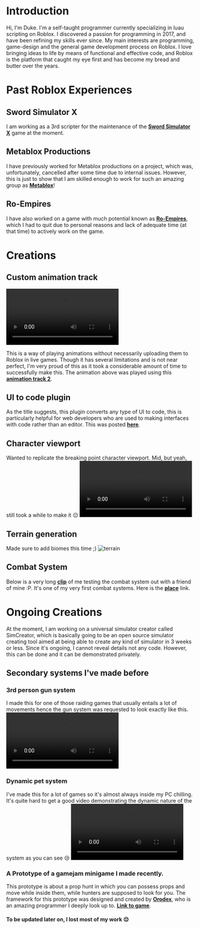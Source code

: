 # Introduction
Hi, I'm Duke. I'm a self-taught programmer currently specializing in luau scripting on Roblox. I discovered a passion for programming in 2017, and have been refining my skills ever since. My main interests are programming, game-design and the general game development process on Roblox. I love bringing ideas to life by means of functional and effective code, and Roblox is the platform that caught my eye first and has become my bread and butter over the years.

# Past Roblox Experiences
## Sword Simulator X
I am working as a 3rd scripter for the maintenance of the **[Sword Simulator X](https://www.roblox.com/games/9103460924/Last-week-of-event-Sword-Factory-X)** game at the moment.

## Metablox Productions
I have previously worked for Metablox productions on a project, which was, unfortunately, cancelled after some time due to internal issues. However, this is just to show that I am skilled enough to work for such an amazing group as **[Metablox](https://www.roblox.com/groups/8267330/Metablox-Productions)**!

## Ro-Empires
I have also worked on a game with much potential known as **[Ro-Empires](https://www.roblox.com/games/8254715417/ALPHA-RoEmpires)**, which I had to quit due to personal reasons and lack of adequate time (at that time) to actively work on the game.

# Creations
## Custom animation track
<video src="https://user-images.githubusercontent.com/63517279/175377723-668a7234-46ff-4f86-9fc2-5889c333cfee.mp4" controls="controls" style="max-width: 730px">
</video>

This is a way of playing animations without necessarily uploading them to Roblox in live games. Though it has several limitations and is not near perfect, I'm very proud of this as it took a considerable amount of time to successfully make this.
The animation above was played using this **[animation track 2](https://github.com/server-script/animation-track-2)**.

## UI to code plugin
As the title suggests, this plugin converts any type of UI to code, this is particularly helpful for web developers who are used to making interfaces with code rather than an editor.
This was posted **[here](https://github.com/server-script/UI-To-Code-Plugin)**.

## Character viewport
Wanted to replicate the breaking point character viewport. Mid, but yeah, still took a while to make it 😔
<video src="https://user-images.githubusercontent.com/63517279/175382349-ed98318b-8bf1-4eee-92d0-7cbd55413f6d.mp4" controls="controls" style="max-width: 730px">
</video>

## Terrain generation
Made sure to add biomes this time ;)
![terrain](https://user-images.githubusercontent.com/63517279/175382590-9a8485cc-854d-4d3c-a0d2-093e448420fd.png)

## Combat System
Below is a very long **[clip](https://drive.google.com/file/d/1nMnTRg9CkBh61XwiW6LLui070lqqpd8I/view?usp=share_link)** of me testing the combat system out with a friend of mine :P. It's one of my very first combat systems.
Here is the **[place](https://www.roblox.com/games/11383469114/Combat-System-Medieval)** link.
# Ongoing Creations
At the moment, I am working on a universal simulator creator called SimCreator, which is basically going to be an open source simulator creating tool aimed at being able to create any kind of simulator in 3 weeks or less. Since it's ongoing, I cannot reveal details not any code. However, this can be done and it can be demonstrated privately.

## Secondary systems I've made before
### 3rd person gun system
I made this for one of those raiding games that usually entails a lot of movements hence the gun system was requested to look exactly like this.
<video src="https://user-images.githubusercontent.com/63517279/175385931-d49cf6e3-c850-4620-b7f1-d0794de44723.mp4" controls="controls" style="max-width: 730px">
</video>

### Dynamic pet system
I've made this for a lot of games so it's almost always inside my PC chilling.
It's quite hard to get a good video demonstrating the dynamic nature of the system as you can see 😢
<video src="https://user-images.githubusercontent.com/63517279/175387074-ecbc1b0a-dd3c-4b6b-9917-dacf576c525c.mp4" controls="controls" style="max-width: 730px">
</video>

### A Prototype of a gamejam minigame I made recently.
This prototype is about a prop hunt in which you can possess props and move while inside them, while hunters are supposed to look for you. The framework for this prototype was designed and created by **[Orodex](https://www.roblox.com/users/1930588726/profile)**, who is an amazing programmer I deeply look up to.
**[Link to game](https://www.roblox.com/games/11369114960/Game-Jam-Prop-Hunt-prototype)**.

#### To be updated later on, I lost most of my work 😔
